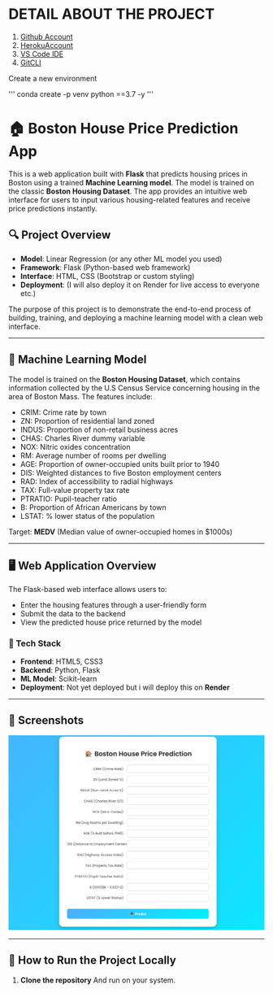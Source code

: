 

# DETAIL ABOUT THE PROJECT

1. [Github Account](https://github.com)
2. [HerokuAccount](https://heroku.com)
3. [VS Code IDE](https://code.visualstudio.com/)
4. [GitCLI](https://git-scm.com/book/en/v2/Getting-Started-The-Command-Line)

Create a new environment 

'''
conda create -p venv python ==3.7 -y
'''


# 🏠 Boston House Price Prediction App

This is a web application built with **Flask** that predicts housing prices in Boston using a trained **Machine Learning model**. The model is trained on the classic **Boston Housing Dataset**. The app provides an intuitive web interface for users to input various housing-related features and receive price predictions instantly.

## 🔍 Project Overview

- **Model**: Linear Regression (or any other ML model you used)
- **Framework**: Flask (Python-based web framework)
- **Interface**: HTML, CSS (Bootstrap or custom styling)
- **Deployment**: (I will also deploy it on Render for live access to everyone etc.)

The purpose of this project is to demonstrate the end-to-end process of building, training, and deploying a machine learning model with a clean web interface.

---

## 🧠 Machine Learning Model

The model is trained on the **Boston Housing Dataset**, which contains information collected by the U.S Census Service concerning housing in the area of Boston Mass. The features include:

- CRIM: Crime rate by town
- ZN: Proportion of residential land zoned
- INDUS: Proportion of non-retail business acres
- CHAS: Charles River dummy variable
- NOX: Nitric oxides concentration
- RM: Average number of rooms per dwelling
- AGE: Proportion of owner-occupied units built prior to 1940
- DIS: Weighted distances to five Boston employment centers
- RAD: Index of accessibility to radial highways
- TAX: Full-value property tax rate
- PTRATIO: Pupil-teacher ratio
- B: Proportion of African Americans by town
- LSTAT: % lower status of the population

Target: **MEDV** (Median value of owner-occupied homes in $1000s)

---

## 🖥️ Web Application Overview

The Flask-based web interface allows users to:

- Enter the housing features through a user-friendly form
- Submit the data to the backend
- View the predicted house price returned by the model

### 🔧 Tech Stack

- **Frontend**: HTML5, CSS3
- **Backend**: Python, Flask
- **ML Model**: Scikit-learn
- **Deployment**: Not yet deployed but i will deploy this on **Render**

---

## 📸 Screenshots

![WebApp Screenshot](Images/WebApp.png)

---

## 🚀 How to Run the Project Locally

1. **Clone the repository**
And run on your system.


